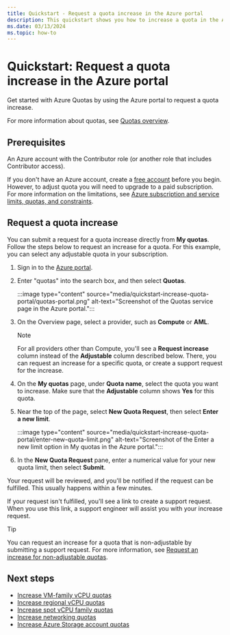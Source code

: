 ```yaml
---
title: Quickstart - Request a quota increase in the Azure portal
description: This quickstart shows you how to increase a quota in the Azure portal.
ms.date: 03/13/2024
ms.topic: how-to
---
```


# Quickstart: Request a quota increase in the Azure portal

Get started with Azure Quotas by using the Azure portal to request a quota increase.

For more information about quotas, see [Quotas overview](quotas-overview.md).

## Prerequisites

An Azure account with the Contributor role (or another role that includes Contributor access).

If you don't have an Azure account, create a [free account](https://azure.microsoft.com/free/?WT.mc_id=A261C142F) before you begin. However, to adjust quota you will need to upgrade to a paid subscription. For more information on the limitations, see [Azure subscription and service limits, quotas, and constraints](/azure/azure-resource-manager/management/azure-subscription-service-limits#managing-limits). 

## Request a quota increase

You can submit a request for a quota increase directly from **My quotas**. Follow the steps below to request an increase for a quota. For this example, you can select any adjustable quota in your subscription.

1. Sign in to the [Azure portal](https://portal.azure.com).
1. Enter "quotas" into the search box, and then select **Quotas**.

   :::image type="content" source="media/quickstart-increase-quota-portal/quotas-portal.png" alt-text="Screenshot of the Quotas service page in the Azure portal.":::

1. On the Overview page, select a provider, such as **Compute** or **AML**.

   > [!NOTE]
   > For all providers other than Compute, you'll see a **Request increase** column instead of the **Adjustable** column described below. There, you can request an increase for a specific quota, or create a support request for the increase.

1. On the **My quotas** page, under **Quota name**, select the quota you want to increase. Make sure that the **Adjustable** column shows **Yes** for this quota.
1. Near the top of the page, select **New Quota Request**, then select **Enter a new limit**.

   :::image type="content" source="media/quickstart-increase-quota-portal/enter-new-quota-limit.png" alt-text="Screenshot of the Enter a new limit option in My quotas in the Azure portal.":::

1. In the **New Quota Request** pane, enter a numerical value for your new quota limit, then select **Submit**.

Your request will be reviewed, and you'll be notified if the request can be fulfilled. This usually happens within a few minutes.

If your request isn't fulfilled, you'll see a link to create a support request. When you use this link, a support engineer will assist you with your increase request.

> [!TIP]
> You can request an increase for a quota that is non-adjustable by submitting a support request. For more information, see [Request an increase for non-adjustable quotas](per-vm-quota-requests.md#request-an-increase-for-non-adjustable-quotas).

## Next steps

- [Increase VM-family vCPU quotas](per-vm-quota-requests.md)
- [Increase regional vCPU quotas](regional-quota-requests.md)
- [Increase spot vCPU family quotas](spot-quota.md)
- [Increase networking quotas](networking-quota-requests.md)
- [Increase Azure Storage account quotas](storage-account-quota-requests.md)
